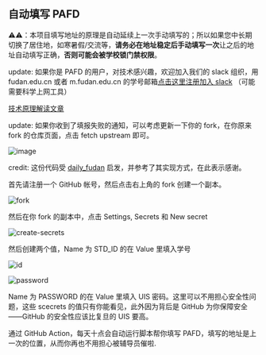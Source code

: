 ## 自动填写 PAFD

⚠️⚠️：本项目填写地址的原理是自动延续上一次手动填写的；所以如果您中长期切换了居住地，如寒暑假/交流等，**请务必在地址稳定后手动填写一次**让之后的地址自动填写正确，**否则可能会被学校锁门禁权限**。

update: 如果你是 PAFD 的用户，对技术感兴趣，欢迎加入我们的 slack 组织，用 fudan.edu.cn 或者 m.fudan.edu.cn 的学号邮箱[点击这里注册加入 slack](https://join.slack.com/t/fducslg/signup) （可能需要科学上网工具）

[技术原理解读文章](https://github.com/FDUCSLG/fducslg/blob/master/content/blog/2020-11-23-PAFD-EXPLAINED.md)

update: 如果你收到了填报失败的通知，可以考虑更新一下你的 fork，在你原来 fork 的仓库页面，点击 fetch upstream 即可。

![image](https://user-images.githubusercontent.com/29735669/139017607-a7888bfa-75d6-4949-b498-3a7982158a0b.png)


credit: 这份代码受 [daily_fudan](https://github.com/k652/daily_fudan) 启发，并参考了其实现方式，在此表示感谢。

首先请注册一个 GitHub 帐号，然后点击右上角的 fork 创建一个副本。

![fork](https://github.com/fducslg/pafd-automated/blob/master/docs/fork.png?raw=true)

然后在你 fork 的副本中，点击 Settings, Secrets 和 New secret

![create-secrets](https://github.com/fducslg/pafd-automated/blob/master/docs/create-secrets.png?raw=true)

然后创建两个值，Name 为 STD_ID 的在 Value 里填入学号

![id](https://github.com/fducslg/pafd-automated/blob/master/docs/id.png?raw=true)

![password](https://github.com/fducslg/pafd-automated/blob/master/docs/password.png?raw=true)

Name 为 PASSWORD 的在 Value 里填入 UIS 密码。这里可以不用担心安全性问题，这些 scecrets 的值只有你能看见，此外因为背后是 GitHub 为你保障安全——GitHub 的安全性应该比复旦的 UIS 要高。

通过 GitHub Action，每天十点会自动运行脚本帮你填写 PAFD，填写的地址是上一次的位置，从而你再也不用担心被辅导员催啦.
